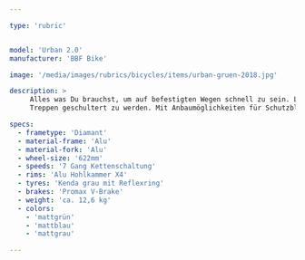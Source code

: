 ```yaml
---

type: 'rubric'


model: 'Urban 2.0'
manufacturer: 'BBF Bike'

image: '/media/images/rubrics/bicycles/items/urban-gruen-2018.jpg'

description: >
     Alles was Du brauchst, um auf befestigten Wegen schnell zu sein. Leicht genug, um für ein paar 
     Treppen geschultert zu werden. Mit Anbaumöglichkeiten für Schutzbleche und Gepäckträger.

specs:
  - frametype: 'Diamant'
  - material-frame: 'Alu'
  - material-fork: 'Alu'
  - wheel-size: '622mm'
  - speeds: '7 Gang Kettenschaltung'
  - rims: 'Alu Hohlkammer X4'
  - tyres: 'Kenda grau mit Reflexring'
  - brakes: 'Promax V-Brake'
  - weight: 'ca. 12,6 kg'
  - colors:
    - 'mattgrün'
    - 'mattblau'
    - 'mattgrau'

---
```

